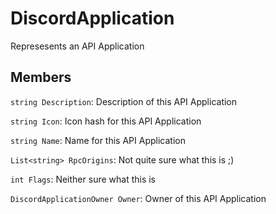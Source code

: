 DiscordApplication
===================
Represesents an API Application

## Members

`string Description`: Description of this API Application

`string Icon`: Icon hash for this API Application

`string Name`: Name for this API Application

`List<string> RpcOrigins`: Not quite sure what this is ;)

`int Flags`: Neither sure what this is

`DiscordApplicationOwner Owner`: Owner of this API Application
